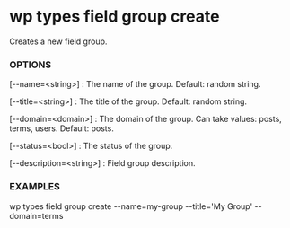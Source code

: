 # wp types field group create

Creates a new field group.

### OPTIONS

[\--name=&lt;string&gt;]
: The name of the group. Default: random string.

[\--title=&lt;string&gt;]
: The title of the group. Default: random string.

[\--domain=&lt;domain&gt;]
: The domain of the group. Can take values: posts, terms, users. Default: posts.

[\--status=&lt;bool&gt;]
: The status of the group.

[\--description=&lt;string&gt;]
: Field group description.

### EXAMPLES

   wp types field group create --name=my-group --title='My Group' --domain=terms


